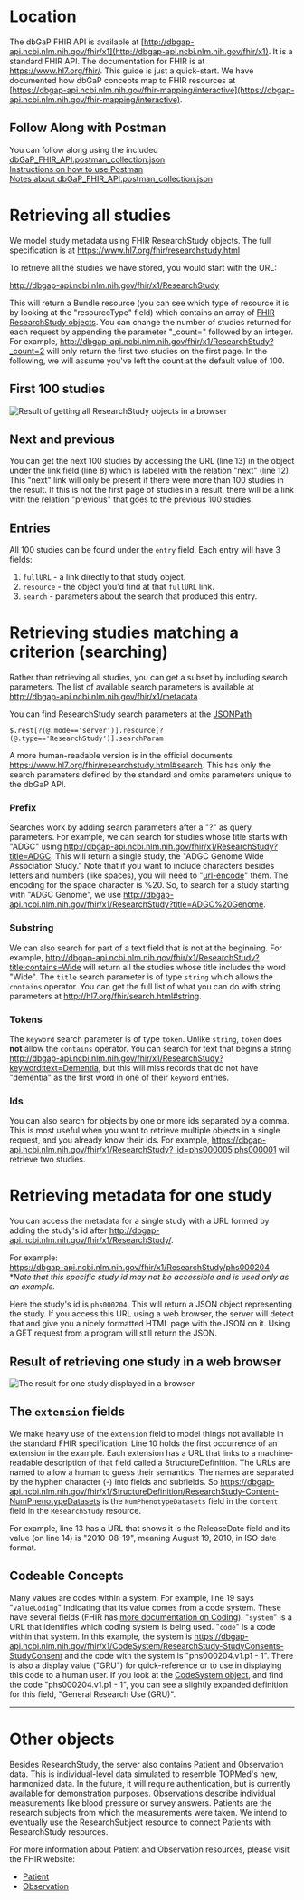 # Location

The dbGaP FHIR API is available at [http://dbgap-api.ncbi.nlm.nih.gov/fhir/x1](http://dbgap-api.ncbi.nlm.nih.gov/fhir/x1). It is a standard FHIR API. The documentation for FHIR is at <https://www.hl7.org/fhir/>. This guide is just a quick-start. We have documented how dbGaP concepts map to FHIR resources at [https://dbgap-api.ncbi.nlm.nih.gov/fhir-mapping/interactive](https://dbgap-api.ncbi.nlm.nih.gov/fhir-mapping/interactive).

## Follow Along with Postman
You can follow along using the included [dbGaP_FHIR_API.postman_collection.json](dbGaP_FHIR_API.postman_collection.json)  
[Instructions on how to use Postman](https://learning.postman.com/docs/getting-started/introduction/)  
[Notes about dbGaP_FHIR_API.postman_collection.json](dbGaP_FHIR_API.postman_collection.json.md)



# Retrieving all studies

We model study metadata using FHIR ResearchStudy objects. The full specification is at <https://www.hl7.org/fhir/researchstudy.html>

To retrieve all the studies we have stored, you would start with the URL:

<http://dbgap-api.ncbi.nlm.nih.gov/fhir/x1/ResearchStudy>

This will return a Bundle resource (you can see which type of resource it is by looking at the "resourceType" field) 
which contains an array of [FHIR ResearchStudy objects](https://www.hl7.org/fhir/researchstudy.html).
You can change the number of studies returned for each request by appending the parameter "_count=" followed by an integer.
For example, <http://dbgap-api.ncbi.nlm.nih.gov/fhir/x1/ResearchStudy?_count=2> will only return the first two studies on the first page.
In the following, we will assume you've left the count at the default value of 100.

## First 100 studies

![Result of getting all ResearchStudy objects in a browser](img/all_studies_result_in_browser.png "Result of getting all ResearchStudy objects in a browser")

## Next and previous

You can get the next 100 studies by accessing the URL (line 13) in the object under the link field (line 8) which is labeled with the relation "next" (line 12).
This "next" link will only be present if there were more than 100 studies in the result.
If this is not the first page of studies in a result, there will be a link with the relation "previous" that goes to the previous 100 studies.

## Entries

All 100 studies can be found under the `entry` field. 
Each entry will have 3 fields:  
1. `fullURL` - a link directly to that study object.
2. `resource` - the object you'd find at that `fullURL` link.
3. `search` - parameters about the search that produced this entry.

# Retrieving studies matching a criterion (searching)

Rather than retrieving all studies, you can get a subset by including search parameters.
The list of available search parameters is available at <http://dbgap-api.ncbi.nlm.nih.gov/fhir/x1/metadata>. 
  
You can find ResearchStudy search parameters at the [JSONPath](https://goessner.net/articles/JsonPath/)  
```jsonpath
$.rest[?(@.mode=='server')].resource[?(@.type=='ResearchStudy')].searchParam
``` 

A more human-readable version is in the official documents <https://www.hl7.org/fhir/researchstudy.html#search>.
This has only the search parameters defined by the standard and omits 
parameters unique to the dbGaP API.

### Prefix

Searches work by adding search parameters after a "?" as query parameters.
For example, we can search for studies whose title starts with "ADGC" using <http://dbgap-api.ncbi.nlm.nih.gov/fhir/x1/ResearchStudy?title=ADGC>.
This will return a single study, the "ADGC Genome Wide Association Study."
Note that if you want to include characters besides letters and numbers (like spaces), you will need to "[url-encode](https://en.wikipedia.org/wiki/Percent-encoding)" them.
The encoding for the space character is %20. So, to search for a study starting with "ADGC Genome", we use <http://dbgap-api.ncbi.nlm.nih.gov/fhir/x1/ResearchStudy?title=ADGC%20Genome>.

### Substring

We can also search for part of a text field that is not at the beginning.
For example, <http://dbgap-api.ncbi.nlm.nih.gov/fhir/x1/ResearchStudy?title:contains=Wide> will return all the studies whose title includes the word "Wide".
The `title` search parameter is of type `string` which allows the `contains` operator.
You can get the full list of what you can do with string parameters at <http://hl7.org/fhir/search.html#string>.

### Tokens

The `keyword` search parameter is of type `token`. Unlike `string`, `token` does **not** allow the `contains` operator.
You can search for text that begins a string <http://dbgap-api.ncbi.nlm.nih.gov/fhir/x1/ResearchStudy?keyword:text=Dementia>, but this will miss records that do not have "dementia" as the first word in one of their `keyword` entries.

### Ids

You can also search for objects by one or more ids separated by a comma.
This is most useful when you want to retrieve multiple objects in a single
request, and you already know their ids.
For example, <https://dbgap-api.ncbi.nlm.nih.gov/fhir/x1/ResearchStudy?_id=phs000005,phs000001> will retrieve two studies.

# Retrieving metadata for one study

You can access the metadata for a single study with a URL formed by adding the study's id after <http://dbgap-api.ncbi.nlm.nih.gov/fhir/x1/ResearchStudy/>.

For example:  
<https://dbgap-api.ncbi.nlm.nih.gov/fhir/x1/ResearchStudy/phs000204>  
**Note that this specific study id may not be accessible and is used only as an example.*

Here the study's id is `phs000204`.
This will return a JSON object representing the study.
If you access this URL using a web browser, the server will detect that and give you a nicely formatted HTML page with the JSON on it.
Using a GET request from a program will still return the JSON.

## Result of retrieving one study in a web browser

![The result for one study displayed in a browser](img/one_study_result_in_browser.png "The result for one study displayed in a browser")

## The `extension` fields

We make heavy use of the `extension` field to model things not available in the standard FHIR specification.
Line 10 <!-- TODO: FHIR-1300 Fix the line references when you update the image 
--> holds the 
first occurrence of an extension in the example.
Each extension has a URL that links to a machine-readable description of that field called a StructureDefinition.
The URLs are named to allow a human to guess their semantics.
The names are separated by the hyphen character (-) into fields and subfields.
So <https://dbgap-api.ncbi.nlm.nih.gov/fhir/x1/StructureDefinition/ResearchStudy-Content-NumPhenotypeDatasets> is the `NumPhenotypeDatasets` field in the `Content` field in the `ResearchStudy` resource.

For example, line 13 has a URL that shows it is the ReleaseDate field and its value (on line 14) is "2010-08-19", meaning August 19, 2010, in ISO date format.

## Codeable Concepts

Many values are codes within a system. For example, line 19 says 
"`valueCoding`" indicating that its value comes from a code system. These have 
several fields (FHIR has [more documentation on Coding](https://www.hl7.org/fhir/datatypes.html#Coding)). "`system`" is a URL that identifies which coding system is being used. "`code`" is a code within that system. In this example, the system is <https://dbgap-api.ncbi.nlm.nih.gov/fhir/x1/CodeSystem/ResearchStudy-StudyConsents-StudyConsent> and the code with the system is "phs000204.v1.p1 - 1". There is also a display value ("GRU") for quick-reference or to use in displaying this code to a human user. If you look at the [CodeSystem object](https://dbgap-api.ncbi.nlm.nih.gov/fhir/x1/CodeSystem/ResearchStudy-StudyConsents-StudyConsent), and find the code "phs000204.v1.p1 - 1", you can see a slightly expanded definition for this field, "General Research Use (GRU)".

* * * * *

# Other objects

Besides ResearchStudy, the server also contains Patient and Observation data. This is individual-level data simulated to resemble TOPMed's new, harmonized data. In the future, it will require authentication, but is currently available for demonstration purposes. Observations describe individual measurements like blood pressure or survey answers. Patients are the research subjects from which the measurements were taken. We intend to eventually use the ResearchSubject resource to connect Patients with ResearchStudy resources.

For more information about Patient and Observation resources, please visit the FHIR website:

-   [Patient](https://www.hl7.org/fhir/Patient.html)
-   [Observation](https://www.hl7.org/fhir/observation.html)

